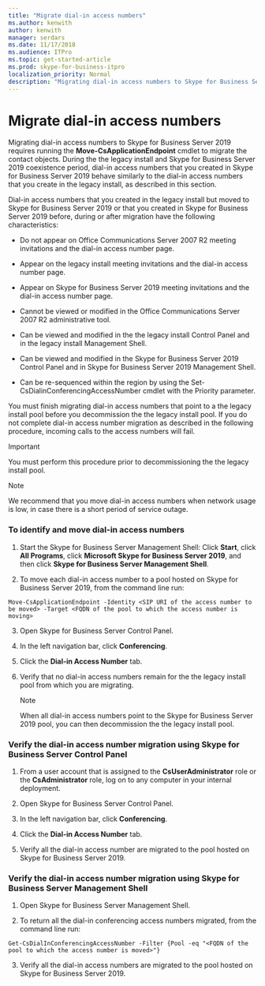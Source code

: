 ```yaml
---
title: "Migrate dial-in access numbers"
ms.author: kenwith
author: kenwith
manager: serdars
ms.date: 11/17/2018
ms.audience: ITPro
ms.topic: get-started-article
ms.prod: skype-for-business-itpro
localization_priority: Normal
description: "Migrating dial-in access numbers to Skype for Business Server 2019 requires running the Move-CsApplicationEndpoint cmdlet to migrate the contact objects. During the legacy install and Skype for Business Server 2019 coexistence period, dial-in access numbers that you created in Skype for Business Server 2019 behave similarly to the dial-in access numbers that you create in the legacy install, as described in this section."
---
```


# Migrate dial-in access numbers

Migrating dial-in access numbers to Skype for Business Server 2019 requires running the **Move-CsApplicationEndpoint** cmdlet to migrate the contact objects. During the the legacy install and Skype for Business Server 2019 coexistence period, dial-in access numbers that you created in Skype for Business Server 2019 behave similarly to the dial-in access numbers that you create in the legacy install, as described in this section. 
  
Dial-in access numbers that you created in the legacy install but moved to Skype for Business Server 2019 or that you created in Skype for Business Server 2019 before, during or after migration have the following characteristics:
  
- Do not appear on Office Communications Server 2007 R2 meeting invitations and the dial-in access number page.
    
- Appear on the legacy install meeting invitations and the dial-in access number page.
    
- Appear on Skype for Business Server 2019 meeting invitations and the dial-in access number page.
    
- Cannot be viewed or modified in the Office Communications Server 2007 R2 administrative tool.
    
- Can be viewed and modified in the the legacy install Control Panel and in the legacy install Management Shell.
    
- Can be viewed and modified in the Skype for Business Server 2019 Control Panel and in Skype for Business Server 2019 Management Shell.
    
- Can be re-sequenced within the region by using the Set-CsDialinConferencingAccessNumber cmdlet with the Priority parameter.
    
You must finish migrating dial-in access numbers that point to a the legacy install pool before you decommission the the legacy install pool. If you do not complete dial-in access number migration as described in the following procedure, incoming calls to the access numbers will fail.
  
> [!IMPORTANT]
> You must perform this procedure prior to decommissioning the the legacy install pool. 
  
> [!NOTE]
> We recommend that you move dial-in access numbers when network usage is low, in case there is a short period of service outage. 
  
### To identify and move dial-in access numbers

1. Start the Skype for Business Server Management Shell: Click **Start**, click **All Programs**, click **Microsoft Skype for Business Server 2019**, and then click **Skype for Business Server Management Shell**.
    
2. To move each dial-in access number to a pool hosted on Skype for Business Server 2019, from the command line run: 
    
  ```
  Move-CsApplicationEndpoint -Identity <SIP URI of the access number to be moved> -Target <FQDN of the pool to which the access number is moving>
  
  ```

3. Open Skype for Business Server Control Panel.
    
4. In the left navigation bar, click **Conferencing**.
    
5. Click the **Dial-in Access Number** tab. 
    
6. Verify that no dial-in access numbers remain for the the legacy install pool from which you are migrating.
    
    > [!NOTE]
    > When all dial-in access numbers point to the Skype for Business Server 2019 pool, you can then decommission the the legacy install pool. 
  
### Verify the dial-in access number migration using Skype for Business Server Control Panel

1. From a user account that is assigned to the **CsUserAdministrator** role or the **CsAdministrator** role, log on to any computer in your internal deployment. 
    
2. Open Skype for Business Server Control Panel.
    
3. In the left navigation bar, click **Conferencing**.
    
4. Click the **Dial-in Access Number** tab. 
    
5. Verify all the dial-in access number are migrated to the pool hosted on Skype for Business Server 2019.
    
### Verify the dial-in access number migration using Skype for Business Server Management Shell

1. Open Skype for Business Server Management Shell.
    
2. To return all the dial-in conferencing access numbers migrated, from the command line run:
    
  ```
  Get-CsDialInConferencingAccessNumber -Filter {Pool -eq "<FQDN of the pool to which the access number is moved>"}
  ```

3. Verify all the dial-in access numbers are migrated to the pool hosted on Skype for Business Server 2019.
    

